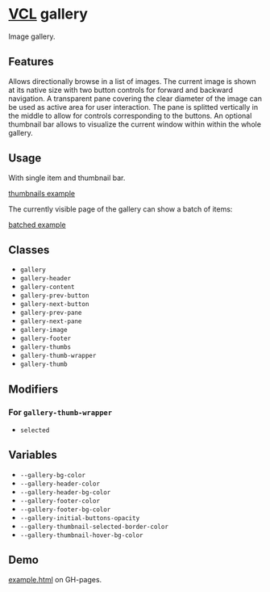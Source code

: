 # [VCL](https://vcl.github.io/) gallery

Image gallery.

## Features

Allows directionally browse in a list of images.
The current image is shown at its native size with two button controls
for forward and backward navigation.
A transparent pane covering the clear diameter of the image can be used as
active area for user interaction. The pane is splitted vertically in the middle
to allow for controls corresponding to the buttons.
An optional thumbnail bar allows to visualize the current window within within
the whole gallery.

## Usage

With single item and thumbnail bar.

[thumbnails example](/demo/example-thumbnails.html)

The currently visible page of the gallery can show a batch of items:

[batched example](/demo/example-batched.html)

## Classes

- `gallery`
- `gallery-header`
- `gallery-content`
- `gallery-prev-button`
- `gallery-next-button`
- `gallery-prev-pane`
- `gallery-next-pane`
- `gallery-image`
- `gallery-footer`
- `gallery-thumbs`
- `gallery-thumb-wrapper`
- `gallery-thumb`

## Modifiers

### For `gallery-thumb-wrapper`

- `selected`

## Variables

- `--gallery-bg-color`
- `--gallery-header-color`
- `--gallery-header-bg-color`
- `--gallery-footer-color`
- `--gallery-footer-bg-color`
- `--gallery-initial-buttons-opacity`
- `--gallery-thumbnail-selected-border-color`
- `--gallery-thumbnail-hover-bg-color`

## Demo

[example.html](/demo/example.html) on GH-pages.
